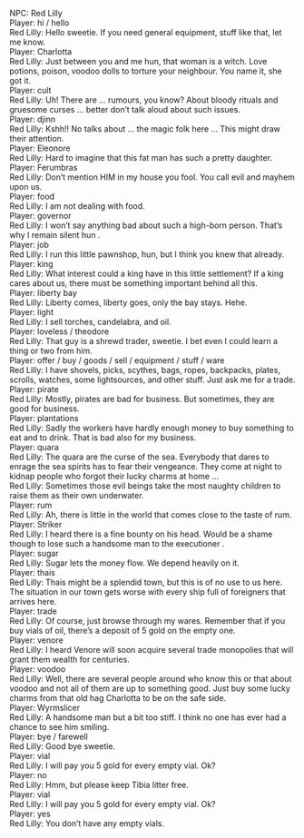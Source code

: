 NPC: Red Lilly  
Player: hi / hello  
Red Lilly: Hello sweetie. If you need general equipment, stuff like that, let me know.  
Player: Charlotta  
Red Lilly: Just between you and me hun, that woman is a witch. Love potions, poison, voodoo dolls to torture your neighbour. You name it, she got it.  
Player: cult  
Red Lilly: Uh! <whispers> There are … rumours, you know? About bloody rituals and gruesome curses … better don’t talk aloud about such issues.  
Player: djinn  
Red Lilly: Kshh!! No talks about … the magic folk here … This might draw their attention.  
Player: Eleonore  
Red Lilly: Hard to imagine that this fat man has such a pretty daughter.  
Player: Ferumbras  
Red Lilly: Don’t mention HIM in my house you fool. You call evil and mayhem upon us.  
Player: food  
Red Lilly: I am not dealing with food.  
Player: governor  
Red Lilly: I won’t say anything bad about such a high-born person. That’s why I remain silent hun <blinks>.  
Player: job  
Red Lilly: I run this little pawnshop, hun, but I think you knew that already.  
Player: king  
Red Lilly: What interest could a king have in this little settlement? If a king cares about us, there must be something important behind all this.  
Player: liberty bay  
Red Lilly: Liberty comes, liberty goes, only the bay stays. Hehe.  
Player: light  
Red Lilly: I sell torches, candelabra, and oil.  
Player: loveless / theodore  
Red Lilly: That guy is a shrewd trader, sweetie. I bet even I could learn a thing or two from him.  
Player: offer / buy / goods / sell / equipment / stuff / ware  
Red Lilly: I have shovels, picks, scythes, bags, ropes, backpacks, plates, scrolls, watches, some lightsources, and other stuff. Just ask me for a trade.  
Player: pirate  
Red Lilly: Mostly, pirates are bad for business. But sometimes, they are good for business.  
Player: plantations  
Red Lilly: Sadly the workers have hardly enough money to buy something to eat and to drink. That is bad also for my business.  
Player: quara  
Red Lilly: The quara are the curse of the sea. Everybody that dares to enrage the sea spirits has to fear their vengeance. They come at night to kidnap people who forgot their lucky charms at home …  
Red Lilly: Sometimes those evil beings take the most naughty children to raise them as their own underwater.  
Player: rum  
Red Lilly: Ah, there is little in the world that comes close to the taste of rum.  
Player: Striker  
Red Lilly: I heard there is a fine bounty on his head. Would be a shame though to lose such a handsome man to the executioner <winks>.  
Player: sugar  
Red Lilly: Sugar lets the money flow. We depend heavily on it.  
Player: thais  
Red Lilly: Thais might be a splendid town, but this is of no use to us here. The situation in our town gets worse with every ship full of foreigners that arrives here.  
Player: trade  
Red Lilly: Of course, just browse through my wares. Remember that if you buy vials of oil, there’s a deposit of 5 gold on the empty one.  
Player: venore  
Red Lilly: I heard Venore will soon acquire several trade monopolies that will grant them wealth for centuries.  
Player: voodoo  
Red Lilly: Well, <lowers the voice to a whisper> there are several people around who know this or that about voodoo and not all of them are up to something good. Just buy some lucky charms from that old hag Charlotta to be on the safe side.  
Player: Wyrmslicer  
Red Lilly: A handsome man but a bit too stiff. I think no one has ever had a chance to see him smiling.  
Player: bye / farewell  
Red Lilly: Good bye sweetie.  
Player: vial  
Red Lilly: I will pay you 5 gold for every empty vial. Ok?  
Player: no  
Red Lilly: Hmm, but please keep Tibia litter free.  
Player: vial  
Red Lilly: I will pay you 5 gold for every empty vial. Ok?  
Player: yes  
Red Lilly: You don’t have any empty vials.  
